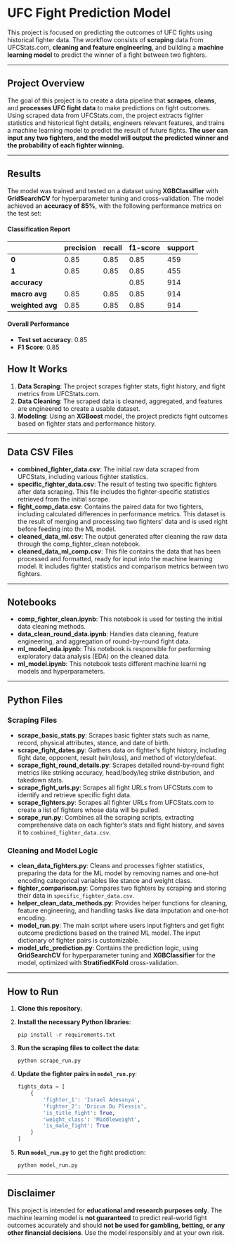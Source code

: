 # **UFC Fight Prediction Model**

This project is focused on predicting the outcomes of UFC fights using historical fighter data. The workflow consists of **scraping** data from UFCStats.com, **cleaning and feature engineering**, and building a **machine learning model** to predict the winner of a fight between two fighters.

---

## **Project Overview**

The goal of this project is to create a data pipeline that **scrapes**, **cleans**, and **processes UFC fight data** to make predictions on fight outcomes. Using scraped data from UFCStats.com, the project extracts fighter statistics and historical fight details, engineers relevant features, and trains a machine learning model to predict the result of future fights. **The user can input any two fighters, and the model will output the predicted winner and the probability of each fighter winning.**

---

## **Results**

The model was trained and tested on a dataset using **XGBClassifier** with **GridSearchCV** for hyperparameter tuning and cross-validation. The model achieved an **accuracy of 85%**, with the following performance metrics on the test set:
#### Classification Report

|               | precision | recall | f1-score | support |
|---------------|-----------|--------|----------|---------|
| **0**         | 0.85      | 0.85   | 0.85     | 459     |
| **1**         | 0.85      | 0.85   | 0.85     | 455     |
| **accuracy**  |           |        | 0.85     | 914     |
| **macro avg** | 0.85      | 0.85   | 0.85     | 914     |
| **weighted avg** | 0.85   | 0.85   | 0.85     | 914     |

#### Overall Performance
- **Test set accuracy**: 0.85
- **F1 Score**: 0.85

## **How It Works**

1. **Data Scraping**: The project scrapes fighter stats, fight history, and fight metrics from UFCStats.com.
2. **Data Cleaning**: The scraped data is cleaned, aggregated, and features are engineered to create a usable dataset.
3. **Modeling**: Using an **XGBoost** model, the project predicts fight outcomes based on fighter stats and performance history.

---

## **Data CSV Files**

- **combined_fighter_data.csv**: The initial raw data scraped from UFCStats, including various fighter statistics.
- **specific_fighter_data.csv**: The result of testing two specific fighters after data scraping. This file includes the fighter-specific statistics retrieved from the initial scrape.
- **fight_comp_data.csv**: Contains the paired data for two fighters, including calculated differences in performance metrics. This dataset is the result of merging and processing two fighters' data and is used right before feeding into the ML model.
- **cleaned_data_ml.csv**: The output generated after cleaning the raw data through the comp_fighter_clean notebook.
- **cleaned_data_ml_comp.csv**: This file contains the data that has been processed and formatted, ready for input into the machine learning model. It includes fighter statistics and comparison metrics between two fighters.

---

## **Notebooks**

- **comp_fighter_clean.ipynb**: This notebook is used for testing the initial data cleaning methods.
- **data_clean_round_data.ipynb**: Handles data cleaning, feature engineering, and aggregation of round-by-round fight data.
- **ml_model_eda.ipynb**: This notebook is responsible for performing exploratory data analysis (EDA) on the cleaned data.
- **ml_model.ipynb**: This notebook tests different machine learni ng models and hyperparameters.

---

## **Python Files**

### **Scraping Files**

- **scrape_basic_stats.py**: Scrapes basic fighter stats such as name, record, physical attributes, stance, and date of birth.
- **scrape_fight_dates.py**: Gathers data on fighter's fight history, including fight date, opponent, result (win/loss), and method of victory/defeat.
- **scrape_fight_round_details.py**: Scrapes detailed round-by-round fight metrics like striking accuracy, head/body/leg strike distribution, and takedown stats.
- **scrape_fight_urls.py**: Scrapes all fight URLs from UFCStats.com to identify and retrieve specific fight data.
- **scrape_fighters.py**: Scrapes all fighter URLs from UFCStats.com to create a list of fighters whose data will be pulled.
- **scrape_run.py**: Combines all the scraping scripts, extracting comprehensive data on each fighter’s stats and fight history, and saves it to `combined_fighter_data.csv`.

### **Cleaning and Model Logic**

- **clean_data_fighters.py**: Cleans and processes fighter statistics, preparing the data for the ML model by removing names and one-hot encoding categorical variables like stance and weight class.
- **fighter_comparison.py**: Compares two fighters by scraping and storing their data in `specific_fighter_data.csv`.
- **helper_clean_data_methods.py**: Provides helper functions for cleaning, feature engineering, and handling tasks like data imputation and one-hot encoding.
- **model_run.py**: The main script where users input fighters and get fight outcome predictions based on the trained ML model. The input dictionary of fighter pairs is customizable.
- **model_ufc_prediction.py**: Contains the prediction logic, using **GridSearchCV** for hyperparameter tuning and **XGBClassifier** for the model, optimized with **StratifiedKFold** cross-validation.

---

## **How to Run**

1. **Clone this repository.**

2. **Install the necessary Python libraries**:
    ```
    pip install -r requirements.txt
    ```

3. **Run the scraping files to collect the data**:
    ```
    python scrape_run.py
    ```

4. **Update the fighter pairs in `model_run.py`**:
    ```python
    fights_data = [
        {
            'fighter_1': 'Israel Adesanya',
            'fighter_2': 'Dricus Du Plessis',
            'is_title_fight': True,
            'weight_class': 'Middleweight',
            'is_male_fight': True
        }
    ]
    ```

5. **Run `model_run.py`** to get the fight prediction:
    ```
    python model_run.py
    ```

---

## **Disclaimer**

This project is intended for **educational and research purposes only**. The machine learning model is **not guaranteed** to predict real-world fight outcomes accurately and should **not be used for gambling, betting, or any other financial decisions**. Use the model responsibly and at your own risk.
